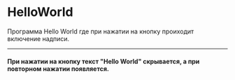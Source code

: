 # HelloWorld
Программа Hello World где при нажатии на кнопку проиходит включение надписи.
*****
#### При нажатии на кнопку текст "Hello World" скрывается, а при повторном нажатии появляется.
 
